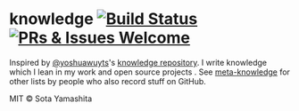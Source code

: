 [Build Badge]: https://travis-ci.org/sotayamashita/knowledge.svg?branch=master
[Build Link]:  https://travis-ci.org/sotayamashita/knowledge
[welcom-badge]: https://img.shields.io/badge/PRs%20&%20Issues-welcome-brightgreen.svg
[welcome-link]: https://github.com/sotayamashita/knowledge/pulls

# knowledge [![Build Status][Build Badge]][Build Link] [![PRs & Issues Welcome][welcom-badge]][welcome-link]

Inspired by [@yoshuawuyts](https://github.com/yoshuawuyts)'s [knowledge repository](https://github.com/yoshuawuyts/knowledge). I write knowledge which I lean in my work and open source projects . See [meta-knowledge](https://github.com/RichardLitt/meta-knowledge) for other lists by people who also record stuff on GitHub.

MIT © Sota Yamashita
